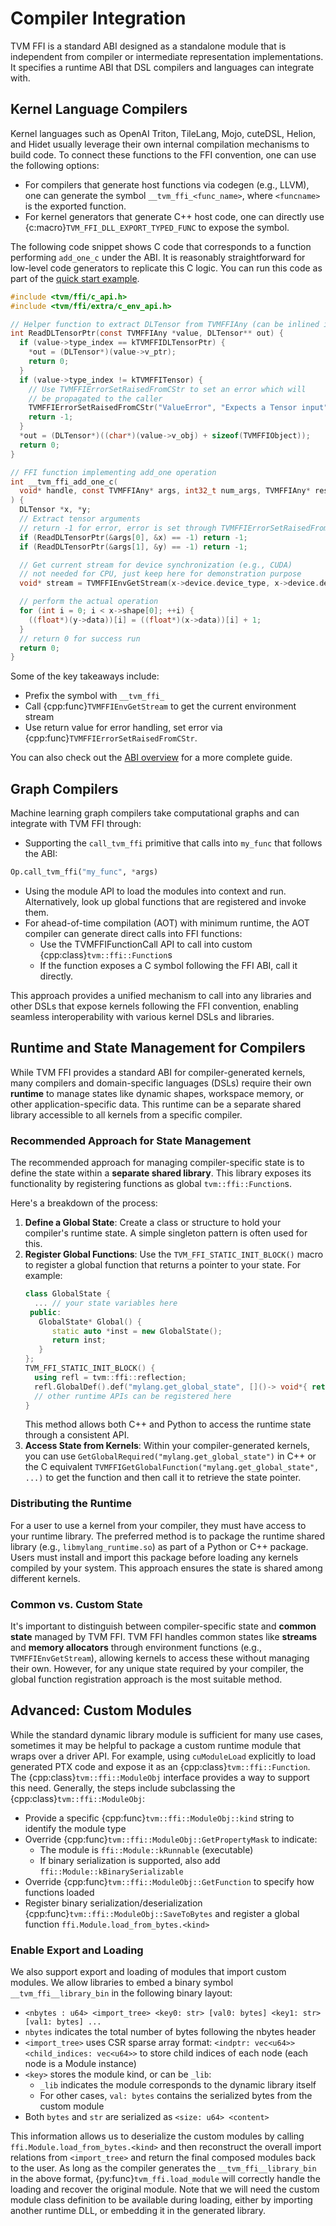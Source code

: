 <!--- Licensed to the Apache Software Foundation (ASF) under one -->
<!--- or more contributor license agreements.  See the NOTICE file -->
<!--- distributed with this work for additional information -->
<!--- regarding copyright ownership.  The ASF licenses this file -->
<!--- to you under the Apache License, Version 2.0 (the -->
<!--- "License"); you may not use this file except in compliance -->
<!--- with the License.  You may obtain a copy of the License at -->

<!---   http://www.apache.org/licenses/LICENSE-2.0 -->

<!--- Unless required by applicable law or agreed to in writing, -->
<!--- software distributed under the License is distributed on an -->
<!--- "AS IS" BASIS, WITHOUT WARRANTIES OR CONDITIONS OF ANY -->
<!--- KIND, either express or implied.  See the License for the -->
<!--- specific language governing permissions and limitations -->
<!--- under the License. -->

# Compiler Integration

TVM FFI is a standard ABI designed as a standalone module
that is independent from compiler or intermediate representation implementations.
It specifies a runtime ABI that DSL compilers and languages can integrate with.

## Kernel Language Compilers

Kernel languages such as OpenAI Triton, TileLang, Mojo, cuteDSL, Helion,
and Hidet usually leverage their own internal compilation mechanisms to
build code. To connect these functions to the FFI convention, one can use the
following options:

- For compilers that generate host functions via codegen (e.g., LLVM), one can
  generate the symbol `__tvm_ffi_<func_name>`, where `<funcname>` is the exported
  function.
- For kernel generators that generate C++ host code, one can directly
  use {c:macro}`TVM_FFI_DLL_EXPORT_TYPED_FUNC` to expose the symbol.

The following code snippet shows C code that corresponds to a
function performing `add_one_c` under the ABI. It is reasonably straightforward for
low-level code generators to replicate this C logic.
You can run this code as part of the [quick start example](https://github.com/apache/tvm-ffi/tree/dev/examples/quick_start).

```c
#include <tvm/ffi/c_api.h>
#include <tvm/ffi/extra/c_env_api.h>

// Helper function to extract DLTensor from TVMFFIAny (can be inlined into generated code)
int ReadDLTensorPtr(const TVMFFIAny *value, DLTensor** out) {
  if (value->type_index == kTVMFFIDLTensorPtr) {
    *out = (DLTensor*)(value->v_ptr);
    return 0;
  }
  if (value->type_index != kTVMFFITensor) {
    // Use TVMFFIErrorSetRaisedFromCStr to set an error which will
    // be propagated to the caller
    TVMFFIErrorSetRaisedFromCStr("ValueError", "Expects a Tensor input");
    return -1;
  }
  *out = (DLTensor*)((char*)(value->v_obj) + sizeof(TVMFFIObject));
  return 0;
}

// FFI function implementing add_one operation
int __tvm_ffi_add_one_c(
  void* handle, const TVMFFIAny* args, int32_t num_args, TVMFFIAny* result
) {
  DLTensor *x, *y;
  // Extract tensor arguments
  // return -1 for error, error is set through TVMFFIErrorSetRaisedFromCStr
  if (ReadDLTensorPtr(&args[0], &x) == -1) return -1;
  if (ReadDLTensorPtr(&args[1], &y) == -1) return -1;

  // Get current stream for device synchronization (e.g., CUDA)
  // not needed for CPU, just keep here for demonstration purpose
  void* stream = TVMFFIEnvGetStream(x->device.device_type, x->device.device_id);

  // perform the actual operation
  for (int i = 0; i < x->shape[0]; ++i) {
    ((float*)(y->data))[i] = ((float*)(x->data))[i] + 1;
  }
  // return 0 for success run
  return 0;
}
```

Some of the key takeaways include:
- Prefix the symbol with `__tvm_ffi_`
- Call {cpp:func}`TVMFFIEnvGetStream` to get the current environment stream
- Use return value for error handling, set error via {cpp:func}`TVMFFIErrorSetRaisedFromCStr`.

You can also check out the [ABI overview](../concepts/abi_overview.md) for a more complete guide.


## Graph Compilers

Machine learning graph compilers take computational graphs and can integrate with TVM FFI through:

- Supporting the `call_tvm_ffi` primitive that calls into `my_func` that follows the ABI:
```python
Op.call_tvm_ffi("my_func", *args)
```
- Using the module API to load the modules into context and run. Alternatively, look up
  global functions that are registered and invoke them.
- For ahead-of-time compilation (AOT) with minimum runtime, the AOT compiler can generate
  direct calls into FFI functions:
  - Use the TVMFFIFunctionCall API to call into custom {cpp:class}`tvm::ffi::Function`s
  - If the function exposes a C symbol following the FFI ABI, call it directly.

This approach provides a unified mechanism to call into any libraries and other DSLs
that expose kernels following the FFI convention, enabling seamless interoperability
with various kernel DSLs and libraries.


## Runtime and State Management for Compilers

While TVM FFI provides a standard ABI for compiler-generated kernels, many compilers and domain-specific languages
(DSLs) require their own **runtime** to manage states like dynamic shapes, workspace memory, or other
application-specific data. This runtime can be a separate shared library accessible to all kernels from a specific
compiler.

### Recommended Approach for State Management

The recommended approach for managing compiler-specific state is to define the state within a **separate shared library**.
This library exposes its functionality by registering functions as global `tvm::ffi::Function`s.

Here's a breakdown of the process:

1.  **Define a Global State**: Create a class or structure to hold your compiler's runtime state. A simple singleton pattern is often used for this.
2.  **Register Global Functions**: Use the `TVM_FFI_STATIC_INIT_BLOCK()` macro to register a global function that returns a pointer to your state. For example:
    ```c++
    class GlobalState {
      ... // your state variables here
     public:
       GlobalState* Global() {
          static auto *inst = new GlobalState();
          return inst;
       }
    };
    TVM_FFI_STATIC_INIT_BLOCK() {
      using refl = tvm::ffi::reflection;
      refl.GlobalDef().def("mylang.get_global_state", []()-> void*{ return GlobalState::Global()});
      // other runtime APIs can be registered here
    }
    ```
    This method allows both C++ and Python to access the runtime state through a consistent API.
3.  **Access State from Kernels**: Within your compiler-generated kernels, you can use
    `GetGlobalRequired("mylang.get_global_state")` in C++ or the C equivalent
    `TVMFFIGetGlobalFunction("mylang.get_global_state", ...)` to get the function and then call it to retrieve the state
    pointer.

### Distributing the Runtime

For a user to use a kernel from your compiler, they must have access to your runtime library. The preferred method is to
package the runtime shared library (e.g., `libmylang_runtime.so`) as part of a Python or C++ package. Users must install
and import this package before loading any kernels compiled by your system.
This approach ensures the state is shared among different kernels.

### Common vs. Custom State

It's important to distinguish between compiler-specific state and **common state** managed by TVM FFI. TVM FFI handles
common states like **streams** and **memory allocators** through environment functions (e.g., `TVMFFIEnvGetStream`),
allowing kernels to access these without managing their own. However, for any unique state required by your compiler,
the global function registration approach is the most suitable method.

## Advanced: Custom Modules

While the standard dynamic library module is sufficient for many use cases,
sometimes it may be helpful to package a custom runtime module that wraps over a driver API.
For example, using `cuModuleLoad` explicitly to load generated PTX code and expose it as an {cpp:class}`tvm::ffi::Function`.
The {cpp:class}`tvm::ffi::ModuleObj` interface provides a way to support this need.
Generally, the steps include subclassing the {cpp:class}`tvm::ffi::ModuleObj`:

- Provide a specific {cpp:func}`tvm::ffi::ModuleObj::kind` string to identify the module type
- Override {cpp:func}`tvm::ffi::ModuleObj::GetPropertyMask` to indicate:
  - The module is `ffi::Module::kRunnable` (executable)
  - If binary serialization is supported, also add `ffi::Module::kBinarySerializable`
- Override {cpp:func}`tvm::ffi::ModuleObj::GetFunction` to specify how functions loaded
- Register binary serialization/deserialization {cpp:func}`tvm::ffi::ModuleObj::SaveToBytes` and register a global
  function `ffi.Module.load_from_bytes.<kind>`

### Enable Export and Loading

We also support export and loading of modules that import custom modules.
We allow libraries to embed a binary symbol `__tvm_ffi__library_bin` in the following binary layout:

- `<nbytes : u64> <import_tree> <key0: str> [val0: bytes] <key1: str> [val1: bytes] ...`
- `nbytes` indicates the total number of bytes following the nbytes header
- `<import_tree>` uses CSR sparse array format: `<indptr: vec<u64>> <child_indices: vec<u64>>`
  to store child indices of each node (each node is a Module instance)
- `<key>` stores the module kind, or can be `_lib`:
  - `_lib` indicates the module corresponds to the dynamic library itself
  - For other cases, `val: bytes` contains the serialized bytes from the custom module
- Both `bytes` and `str` are serialized as `<size: u64> <content>`

This information allows us to deserialize the custom modules by calling `ffi.Module.load_from_bytes.<kind>` and then reconstruct
the overall import relations from `<import_tree>` and return the final composed modules back to the user.
As long as the compiler generates the `__tvm_ffi__library_bin` in the above format, {py:func}`tvm_ffi.load_module` will correctly
handle the loading and recover the original module. Note that we will need the custom module class definition to be available
during loading, either by importing another runtime DLL, or embedding it in the generated library.
